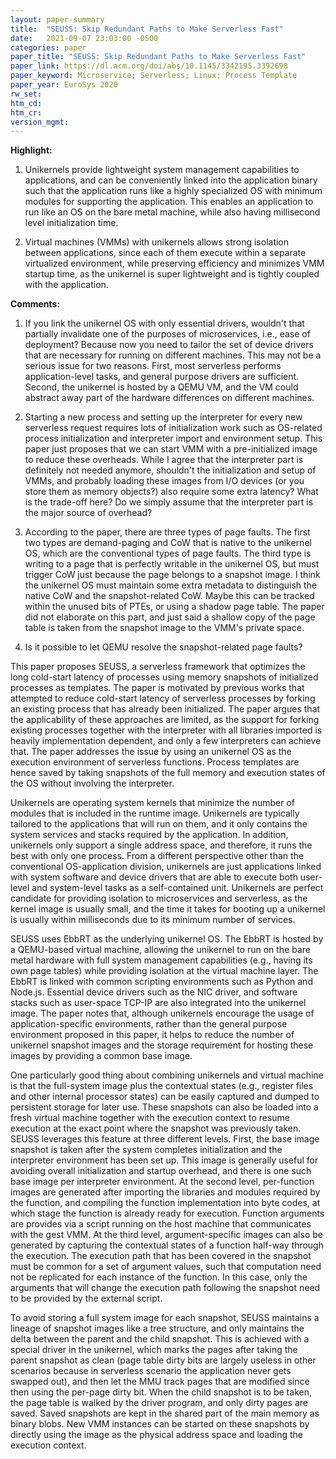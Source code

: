 ```yaml
---
layout: paper-summary
title:  "SEUSS: Skip Redundant Paths to Make Serverless Fast"
date:   2021-09-07 23:03:00 -0500
categories: paper
paper_title: "SEUSS: Skip Redundant Paths to Make Serverless Fast"
paper_link: https://dl.acm.org/doi/abs/10.1145/3342195.3392698
paper_keyword: Microservice; Serverless; Linux; Process Template
paper_year: EuroSys 2020
rw_set:
htm_cd:
htm_cr:
version_mgmt:
---
```


**Highlight:**

1. Unikernels provide lightweight system management capabilities to applications, and can be conveniently linked 
   into the application binary such that the application runs like a highly specialized OS with minimum modules
   for supporting the application.
   This enables an application to run like an OS on the bare metal machine, while also having millisecond level
   initialization time.

2. Virtual machines (VMMs) with unikernels allows strong isolation between applications, since each of them
   execute within a separate virtualized environment, while preserving efficiency and minimizes VMM startup time,
   as the unikernel is super lightweight and is tightly coupled with the application.

**Comments:**

1. If you link the unikernel OS with only essential drivers, wouldn't that partially invalidate one of the purposes 
   of microservices, i.e., ease of deployment? Because now you need to tailor the set of device drivers that are 
   necessary for running on different machines.
   This may not be a serious issue for two reasons. First, most serverless performs application-level tasks,
   and general purpose drivers are sufficient. Second, the unikernel is hosted by a QEMU VM, and the VM could
   abstract away part of the hardware differences on different machines.

2. Starting a new process and setting up the interpreter for every new serverless request requires lots of 
   initialization work such as OS-related process initialization and interpreter import and environment setup.
   This paper just proposes that we can start VMM with a pre-initialized image to reduce these overheads.
   While I agree that the interpreter part is definitely not needed anymore, shouldn't the initialization and 
   setup of VMMs, and probably loading these images from I/O devices (or you store them as memory objects?) 
   also require some extra latency? What is the trade-off here? Do we simply assume that the interpreter part
   is the major source of overhead?

3. According to the paper, there are three types of page faults. The first two types are demand-paging and 
   CoW that is native to the unikernel OS, which are the conventional types of page faults.
   The third type is writing to a page that is perfectly writable in the unikernel OS, but must trigger CoW
   just because the page belongs to a snapshot image. 
   I think the unikernel OS must maintain some extra metadata to distinguish the native CoW and the 
   snapshot-related CoW.
   Maybe this can be tracked within the unused bits of PTEs, or using a shadow page table. 
   The paper did not elaborate on this part, and just said a shallow copy of the page table is taken from the
   snapshot image to the VMM's private space.

4. Is it possible to let QEMU resolve the snapshot-related page faults? 

This paper proposes SEUSS, a serverless framework that optimizes the long cold-start latency of processes using 
memory snapshots of initialized processes as templates.
The paper is motivated by previous works that attempted to reduce cold-start latency of serverless processes 
by forking an existing process that has already been initialized. The paper argues that the applicability of these 
approaches are limited, as the support for forking existing processes together with the interpreter with all libraries
imported is heavily implementation dependent, and only a few interpreters can achieve that.
The paper addresses the issue by using an unikernel OS as the execution environment of serverless functions.
Process templates are hence saved by taking snapshots of the full memory and execution states of the OS without 
involving the interpreter.

Unikernels are operating system kernels that minimize the number of modules that is included in the runtime image.
Unikernels are typically tailored to the applications that will run on them, and it only contains the system 
services and stacks required by the application. 
In addition, unikernels only support a single address space, and therefore, it runs the best with only one process.
From a different perspective other than the conventional OS-application division, unikernels are just applications
linked with system software and device drivers that are able to execute both user-level and system-level tasks as 
a self-contained unit.
Unikernels are perfect candidate for providing isolation to microservices and serverless, as the kernel image is usually
small, and the time it takes for booting up a unikernel is usually within milliseconds due to its minimum
number of services.

SEUSS uses EbbRT as the underlying unikernel OS. The EbbRT is hosted by a QEMU-based virtual machine, allowing the 
unikernel to run on the bare metal hardware with full system management capabilities (e.g., having its own page 
tables) while providing isolation at the virtual machine layer.
The EbbRT is linked with common scripting environments such as Python and Node.js. Essential device drivers such as
the NIC driver, and software stacks such as user-space TCP-IP are also integrated into the unikernel image.
The paper notes that, although unikernels encourage the usage of application-specific environments, rather 
than the general purpose environment proposed in this paper, it helps to reduce the number of unikernel snapshot 
images and the storage requirement for hosting these images by providing a common base image.

One particularly good thing about combining unikernels and virtual machine is that the full-system image plus the 
contextual states (e.g., register files and other internal processor states) can be easily captured and dumped 
to persistent storage for later use. These snapshots can also be loaded into a fresh virtual machine together with
the execution context to resume execution at the exact point where the snapshot was previously taken.
SEUSS leverages this feature at three different levels. First, the base image snapshot is taken after the system
completes initialization and the interpreter environment has been set up. This image is generally useful for 
avoiding overall initialization and startup overhead, and there is one such base image per interpreter environment.
At the second level, per-function images are generated after importing the libraries and modules required by the
function, and compiling the function implementation into byte codes, at which stage the function is already ready for execution. Function arguments are provides via a script running on the host machine that communicates with the gest VMM.
At the third level, argument-specific images can also be generated by capturing the contextual states of a function
half-way through the execution. The execution path that has been covered in the snapshot must be 
common for a set of argument values, such that computation need not be replicated for each instance of the function.
In this case, only the arguments that will change the execution path following the snapshot need to be provided by the 
external script.

To avoid storing a full system image for each snapshot, SEUSS maintains a lineage of snapshot images like a tree
structure, and only maintains the delta between the parent and the child snapshot. 
This is achieved with a special driver in the unikernel, which marks the pages after taking the parent snapshot 
as clean (page table dirty bits are largely useless in other scenarios because in serverless scenario the
application never gets swapped out), and then let the MMU track pages that are modified since then using the per-page
dirty bit. When the child snapshot is to be taken, the page table is walked by the driver program, and only dirty
pages are saved. 
Saved snapshots are kept in the shared part of the main memory as binary blobs. New VMM instances can be started 
on these snapshots by directly using the image as the physical address space and loading the execution context.
